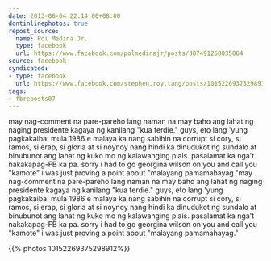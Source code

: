 ```yaml
---
date: 2013-06-04 22:14:00+08:00
dontinlinephotos: true
repost_source:
  name: Pol Medina Jr.
  type: facebook
  url: https://www.facebook.com/polmedinajr/posts/387491258035064
source: facebook
syndicated:
- type: facebook
  url: https://www.facebook.com/stephen.roy.tang/posts/10152269375298912
tags:
- fbreposts07
---
```


may nag-comment na pare-pareho lang naman na may baho ang lahat ng naging presidente kagaya ng kanilang "kua ferdie." guys, eto lang 'yung pagkakaiba: mula 1986 e malaya ka nang sabihin na corrupt si cory, si ramos, si erap, si gloria at si noynoy nang hindi ka dinudukot ng sundalo at binubunot ang lahat ng kuko mo ng kalawanging plais. pasalamat ka nga't nakakapag-FB ka pa. sorry i had to go georgina wilson on you and call you "kamote" i was just proving a point about "malayang pamamahayag."may nag-comment na pare-pareho lang naman na may baho ang lahat ng naging presidente kagaya ng kanilang "kua ferdie." guys, eto lang 'yung pagkakaiba: mula 1986 e malaya ka nang sabihin na corrupt si cory, si ramos, si erap, si gloria at si noynoy nang hindi ka dinudukot ng sundalo at binubunot ang lahat ng kuko mo ng kalawanging plais. pasalamat ka nga't nakakapag-FB ka pa. sorry i had to go georgina wilson on you and call you "kamote" i was just proving a point about "malayang pamamahayag."

{{% photos 10152269375298912%}}